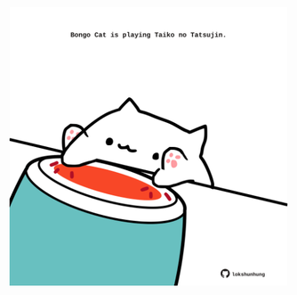 <!-- built at 19/05/2022, 05:05:08 UTC -->
<p align="center">
  <img width="500" height="500" src="./ReadmeImage.svg">
</p>
